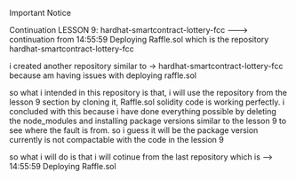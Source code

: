 Important Notice

Continuation LESSON 9: hardhat-smartcontract-lottery-fcc ---> continuation from 14:55:59 Deploying Raffle.sol which is the 
repository hardhat-smartcontract-lottery-fcc

i created another repository similar to -> hardhat-smartcontract-lottery-fcc
because am having issues with deploying raffle.sol

so what i intended in this repository is that, i will use the repository from the lesson 9 section by
cloning it, Raffle.sol solidity code is working perfectly. i concluded with this because i have done everything 
possible by deleting the node_modules and installing package versions similar to the lesson 9 to see where the fault is from.
so i guess it will be the package version currently is not compactable with the code in the lession 9

so what i will do is that i will cotinue from the last repository which is --> 14:55:59 Deploying Raffle.sol

